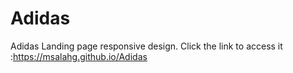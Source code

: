# Adidas

Adidas Landing page responsive design. Click the link to access it :https://msalahg.github.io/Adidas
